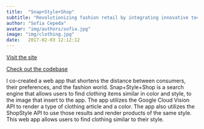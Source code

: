 ```yaml
---
title:  "Snap+Style+Shop"
subtitle: "Revolutionizing fashion retail by integrating innovative technology"
author: "Sofia Cepeda"
avatar: "img/authors/sofia.jpg"
image: "img/clothing.jpg"
date:   2017-02-03 12:12:12
---
```


[Visit the site](http://snapstyleshop.herokuapp.com)

[Check out the codebase](https://github.com/sofiaclara93/snap-style-shop)

I co-created a web app that shortens the distance between consumers, their preferences, and the fashion world.
Snap+Style+Shop is a search engine that allows users to find clothing items similar in color and style, to the image that insert to the app. The app utilizes the Google Cloud Vision API to render a type of clothing article and a color. The app also utilizes the ShopStyle API to use those results and render products of the same style. This web app allows users to find clothing similar to their style.
